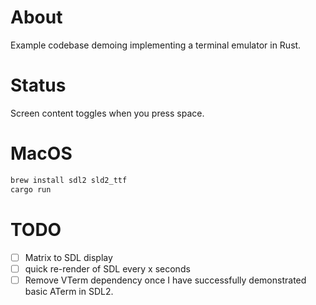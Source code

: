 # About

Example codebase demoing implementing a terminal emulator in Rust.

# Status
Screen content toggles when you press space.

# MacOS
```bash
brew install sdl2 sld2_ttf
cargo run
```

# TODO

 - [ ] Matrix to SDL display
 - [ ] quick re-render of SDL every x seconds
 - [ ] Remove VTerm dependency once I have successfully
       demonstrated basic ATerm in SDL2.